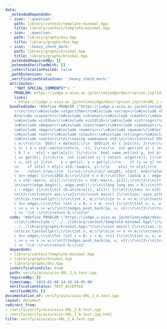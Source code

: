 ```yaml
---
data:
  _extendedDependsOn:
  - icon: ':question:'
    path: library/contest/template-minimal.hpp
    title: library/contest/template-minimal.hpp
  - icon: ':question:'
    path: library/graphs/dsu.hpp
    title: library/graphs/dsu.hpp
  - icon: ':heavy_check_mark:'
    path: library/graphs/kruskal.hpp
    title: library/graphs/kruskal.hpp
  _extendedRequiredBy: []
  _extendedVerifiedWith: []
  _isVerificationFailed: false
  _pathExtension: cpp
  _verificationStatusIcon: ':heavy_check_mark:'
  attributes:
    '*NOT_SPECIAL_COMMENTS*': ''
    PROBLEM: https://judge.u-aizu.ac.jp/onlinejudge/description.jsp?id=GRL_2_A
    links:
    - https://judge.u-aizu.ac.jp/onlinejudge/description.jsp?id=GRL_2_A
  bundledCode: "#define PROBLEM \"https://judge.u-aizu.ac.jp/onlinejudge/description.jsp?id=GRL_2_A\"\
    \r\n\r\n\r\n#include <algorithm>\r\n#include <array>\r\n#include <bitset>\r\n\
    #include <cassert>\r\n#include <chrono>\r\n#include <cmath>\r\n#include <complex>\r\
    \n#include <cstdio>\r\n#include <cstdlib>\r\n#include <cstring>\r\n#include <ctime>\r\
    \n#include <deque>\r\n#include <iostream>\r\n#include <iomanip>\r\n#include <list>\r\
    \n#include <map>\r\n#include <numeric>\r\n#include <queue>\r\n#include <random>\r\
    \n#include <set>\r\n#include <stack>\r\n#include <string>\r\n#include <unordered_map>\r\
    \n#include <vector>\r\n\r\nusing namespace std;\n\r\n\r\nstruct DSU {\r\n  std::vector<int>\
    \ e;\r\n\r\n  DSU() = default;\r\n  DSU(int n) { init(n); }\r\n\r\n  void init(int\
    \ n) { e = std::vector<int>(n, -1); }\r\n\r\n  int get(int x) { return e[x] <\
    \ 0 ? x : e[x] = get(e[x]); }\r\n\r\n  bool same_set(int a, int b) { return get(a)\
    \ == get(b); }\r\n\r\n  int size(int x) { return -e[get(x)]; }\r\n\r\n  bool unite(int\
    \ x, int y) {\r\n    x = get(x), y = get(y);\r\n    if (x == y) return false;\r\
    \n    if (e[x] > e[y]) std::swap(x, y);\r\n    e[x] += e[y];\r\n    e[y] = x;\r\
    \n    return true;\r\n  }\r\n};\r\n\r\n// weight, start, end\r\nlong long kruskal(std::vector<std::array<int,\
    \ 3>> edge) {\r\n\tDSU D;\r\n\tint n = 0;\r\n\tfor (auto& a : edge) {\r\n\t\t\
    n = std::max(n, a[1]);\r\n\t\tn = std::max(n, a[2]);\r\n\t}\r\n\t++n;\r\n\tD.init(n);\r\
    \n\tsort(edge.begin(), edge.end());\r\n\tlong long ans = 0;\r\n\tfor (auto& a\
    \ : edge) {\r\n\t\tif (D.unite(a[1], a[2])) {\r\n\t\t\tans += a[0];\r\n\t\t}\r\
    \n\t}\r\n\treturn ans;\r\n}\r\n\r\nint main() {\r\n\tios::sync_with_stdio(false);\r\
    \n\tcin.tie(nullptr);\r\n\tint n, m;\r\n\tcin >> n >> m;\r\n\tvector<array<int,\
    \ 3>> edges;\r\n\tfor (int i = 0; i < m; ++i) {\r\n\t\tint u, v, w;\r\n\t\tcin\
    \ >> u >> v >> w;\r\n\t\tedges.push_back({w, u, v});\r\n\t}\r\n\tcout << kruskal(edges)\
    \ << '\\n';\r\n\treturn 0;\r\n}\n"
  code: "#define PROBLEM \"https://judge.u-aizu.ac.jp/onlinejudge/description.jsp?id=GRL_2_A\"\
    \r\n\r\n#include \"../../library/contest/template-minimal.hpp\"\r\n#include \"\
    ../../library/graphs/kruskal.hpp\"\r\n\r\nint main() {\r\n\tios::sync_with_stdio(false);\r\
    \n\tcin.tie(nullptr);\r\n\tint n, m;\r\n\tcin >> n >> m;\r\n\tvector<array<int,\
    \ 3>> edges;\r\n\tfor (int i = 0; i < m; ++i) {\r\n\t\tint u, v, w;\r\n\t\tcin\
    \ >> u >> v >> w;\r\n\t\tedges.push_back({w, u, v});\r\n\t}\r\n\tcout << kruskal(edges)\
    \ << '\\n';\r\n\treturn 0;\r\n}"
  dependsOn:
  - library/contest/template-minimal.hpp
  - library/graphs/kruskal.hpp
  - library/graphs/dsu.hpp
  isVerificationFile: true
  path: verify/aizu/aizu-GRL_2_A.test.cpp
  requiredBy: []
  timestamp: '2023-01-08 14:16:34-05:00'
  verificationStatus: TEST_ACCEPTED
  verifiedWith: []
documentation_of: verify/aizu/aizu-GRL_2_A.test.cpp
layout: document
redirect_from:
- /verify/verify/aizu/aizu-GRL_2_A.test.cpp
- /verify/verify/aizu/aizu-GRL_2_A.test.cpp.html
title: verify/aizu/aizu-GRL_2_A.test.cpp
---
```

